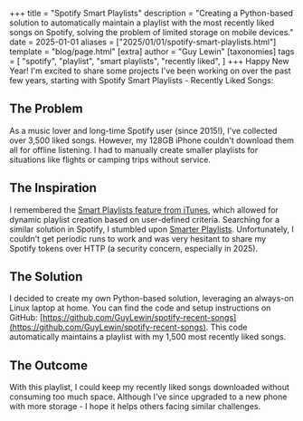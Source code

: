 +++
title = "Spotify Smart Playlists"
description = "Creating a Python-based solution to automatically maintain a playlist with the most recently liked songs on Spotify, solving the problem of limited storage on mobile devices."
date = 2025-01-01
aliases = ["2025/01/01/spotify-smart-playlists.html"]
template = "blog/page.html"
[extra]
author = "Guy Lewin"
[taxonomies]
tags = [
  "spotify",
  "playlist",
  "smart playlists",
  "recently liked",
]
+++
Happy New Year! I'm excited to share some projects I've been working on over the past few years, starting with Spotify Smart Playlists - Recently Liked Songs:

## The Problem
As a music lover and long-time Spotify user (since 2015!), I've collected over 3,500 liked songs. However, my 128GB iPhone couldn't download them all for offline listening. I had to manually create smaller playlists for situations like flights or camping trips without service.

## The Inspiration
I remembered the [Smart Playlists feature from iTunes](https://support.apple.com/en-mo/guide/itunes/itns3001/windows), which allowed for dynamic playlist creation based on user-defined criteria. Searching for a similar solution in Spotify, I stumbled upon [Smarter Playlists](http://smarterplaylists.playlistmachinery.com/). Unfortunately, I couldn't get periodic runs to work and was very hesitant to share my Spotify tokens over HTTP (a security concern, especially in 2025).

## The Solution
I decided to create my own Python-based solution, leveraging an always-on Linux laptop at home. You can find the code and setup instructions on GitHub: [https://github.com/GuyLewin/spotify-recent-songs](https://github.com/GuyLewin/spotify-recent-songs). This code automatically maintains a playlist with my 1,500 most recently liked songs.

## The Outcome
With this playlist, I could keep my recently liked songs downloaded without consuming too much space. Although I've since upgraded to a new phone with more storage - I hope it helps others facing similar challenges.
